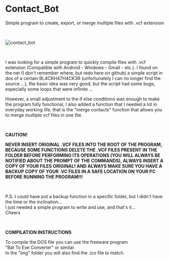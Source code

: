 # Contact_Bot
Simple program to create, export, or merge multiple files with .vcf extension



</br>

<p>
  <img src="https://raw.githubusercontent.com/JonnyBanana/Contact_Bot/main/img/cbot.PNG"   title="contact_bot">
</p>

</br>


I was looking for a simple program to quickly compile files with .vcf extension (Compatible with Android - Windows - Gmail - etc.).
I found on the net (I don't remember where, but redo here on github) a simple script in dos of a certain BL4CKH47H4CK3R (unfortunately I can no longer find the source ...), the basic idea was very good, but the script had some bugs, especially some loops that were infinite ...

However, a small adjustment to the if else conditions was enough to make the program fully functional, I also added a function that I needed a lot in everyday working life, that is the "merge contacts" function that allows you to merge multiple vcf files in one file.

</BR>

<b>CAUTION!</b>

<b>NEVER INSERT ORIGINAL .VCF FILES INTO THE ROOT OF THE PROGRAM, BECAUSE SOME FUNCTIONS DELETE THE .VCF FILES PRESENT IN THE FOLDER BEFORE PERFORMING ITS OPERATIONS (YOU WILL ALWAYS BE NOTIFIED ABOUT THE PROMPT OF THE COMMANDS), ALWAYS INSERT A COPY OF YOUR FILES ORIGINAL! AND ALWAYS MAKE SURE YOU HAVE A BACKUP COPY OF YOUR .VC FILES IN A SAFE LOCATION ON YOUR PC BEFORE RUNNING THE PROGRAM!!!</b>

</BR>


P.S. I could have put a backup function in a specific folder, but I didn't have the time or the inclination...</BR>
I just needed a simple program to write and use, and that's it... </BR>
Cheers


</BR>



<b>COMPILATION INSTRUCTIONS</b>

To compile the DOS file you can use the freeware program</BR>
"Bat To Exe Converter" or similar.</BR>
In the "img" folder you will also find the .ico file to match.

</BR>
